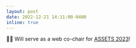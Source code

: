 ```yaml
---
layout: post
date: 2022-12-21 14:11:00-0400
inline: true
---
```


👩‍💻 Will serve as a web co-chair for [ASSETS 2023](https://assets23.sigaccess.org/)!